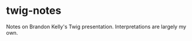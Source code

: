 twig-notes
==========

Notes on Brandon Kelly's Twig presentation. Interpretations are largely my own.

